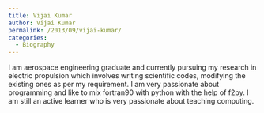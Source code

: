 ```yaml
---
title: Vijai Kumar
author: Vijai Kumar
permalink: /2013/09/vijai-kumar/
categories:
  - Biography
---
```

I am aerospace engineering graduate and currently pursuing my research in electric propulsion which involves writing scientific codes, modifying the existing ones as per my requirement. I am very passionate about programming and like to mix fortran90 with python with the help of f2py. I am still an active learner who is very passionate about teaching computing.
